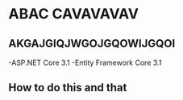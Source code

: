 ﻿# ABAC CAVAVAVAV
## AKGAJGIQJWGOJGQOWIJGQOI
-ASP.NET Core 3.1
-Entity  Framework Core 3.1
## How to do this and that
